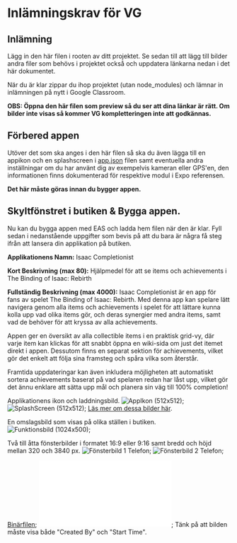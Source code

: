 # Inlämningskrav för VG

## Inlämning

Lägg in den här filen i rooten av ditt projektet. Se sedan till att lägg till bilder andra filer som behövs i projektet också och uppdatera länkarna nedan i det här dokumentet.

När du är klar zippar du ihop projektet (utan node_modules) och lämnar in inlämningen på nytt i Google Classroom.

**OBS: Öppna den här filen som preview så du ser att dina länkar är rätt. Om bilder inte visas så kommer VG kompletteringen inte att godkännas.**

## Förbered appen

Utöver det som ska anges i den här filen så ska du även lägga till en appikon och en splashscreen i [app.json](./app.json) filen samt eventuella andra inställningar om du har använt dig av exempelvis kameran eller GPS'en, den informationen finns dokumenterad för respektive modul i Expo referensen.

**Det här måste göras innan du bygger appen.**

## Skyltfönstret i butiken & Bygga appen.

Nu kan du bygga appen med EAS och ladda hem filen när den är klar. Fyll sedan i nedanstående uppgifter som bevis på att du bara är några få steg ifrån att lansera din applikation på butiken.

**Applikationens Namn:**
Isaac Completionist

**Kort Beskrivning (max 80):**
Hjälpmedel för att se items och achievements i The Binding of Isaac: Rebirth

**Fullständig Beskrivning (max 4000):**
Isaac Completionist är en app för fans av spelet The Binding of Isaac: Rebirth. Med denna app kan spelare lätt navigera genom alla items och achievements i spelet för att lättare kunna kolla upp vad olika items gör, och deras synergier med andra items, samt vad de behöver för att kryssa av alla achievements.

Appen ger en översikt av alla collectible items i en praktisk grid-vy, där varje item kan klickas för att snabbt öppna en wiki-sida om just det itemet direkt i appen. Dessutom finns en separat sektion för achievements, vilket gör det enkelt att följa sina framsteg och spåra vilka som återstår.

Framtida uppdateringar kan även inkludera möjligheten att automatiskt sortera achievements baserat på vad spelaren redan har låst upp, vilket gör det ännu enklare att sätta upp mål och planera sin väg till 100% completion!

Applikationens ikon och laddningsbild.
![AppIkon (512x512)](./path/to/image.jpg);
![SplashScreen (512x512)](./path/to/image.jpg);
[Läs mer om dessa bilder här](https://docs.expo.dev/develop/user-interface/splash-screen-and-app-icon/).

En omslagsbild som visas på olika ställen i butiken.
![Funktionsbild (1024x500)](../path/to/image.jpg);

Två till åtta fönsterbilder i formatet 16:9 eller 9:16 samt bredd och höjd mellan 320 och 3840 px.
![Fönsterbild 1 Telefon](./path/to/image.jpg);
![Fönsterbild 2 Telefon](./path/to/image.jpg);

[Binärfilen](./path/to/build.aab);
![Screenshot på expo bygget](./path/to/build.aab);
Tänk på att bilden måste visa både "Created By" och "Start Time".

